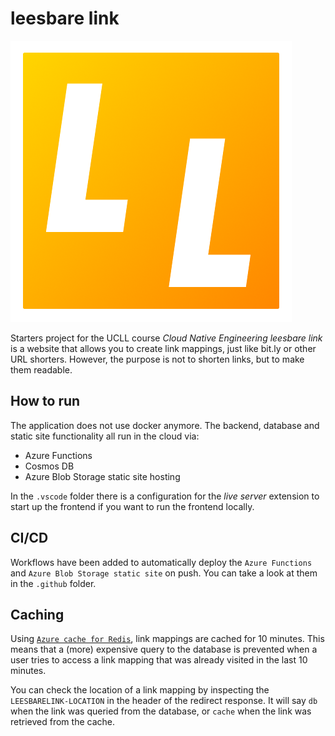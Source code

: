 # leesbare link

![Website logo](frontend/images/logo.png)

Starters project for the UCLL course *Cloud Native Engineering*
*leesbare link* is a website that allows you to create link mappings, just like bit.ly or other URL shorters. 
However, the purpose is not to shorten links, but to make them readable.

## How to run

The application does not use docker anymore. The backend, database and static site functionality all run in the cloud via:

 - Azure Functions
 - Cosmos DB
 - Azure Blob Storage static site hosting

In the `.vscode` folder there is a configuration for the *live server* extension to start up the frontend if you want to run the frontend locally.

## CI/CD

Workflows have been added to automatically deploy the `Azure Functions` and `Azure Blob Storage static site` on push.
You can take a look at them in the `.github` folder.

## Caching

Using [`Azure cache for Redis`](https://azure.microsoft.com/en-us/products/cache), link mappings are cached for 10 minutes. This means that a (more) expensive query to the database is prevented when a user tries to access a link mapping that was already visited in the last 10 minutes.

You can check the location of a link mapping by inspecting the `LEESBARELINK-LOCATION` in the header of the redirect response. It will say `db` when the link was queried from the database, or `cache` when the link was retrieved from the cache.